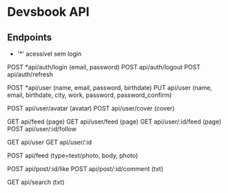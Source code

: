 # Devsbook API

## Endpoints

- '*' acessivel sem login

POST *api/auth/login (email, password)
POST api/auth/logout
POST api/auth/refresh

POST *api/user (name, email, password, birthdate)
PUT api/user (name, email, birthdate, city, work, password, password_confirm)

POST api/user/avatar (avatar)
POST api/user/cover (cover)

GET api/feed (page)
GET api/user/feed (page)
GET api/user/:id/feed (page)
POST api/user/:id/follow

GET api/user
GET api/user/:id

POST api/feed (type=text/photo, body, photo)

POST api/post/:id/like
POST api/post/:id/comment (txt)

GET api/search (txt)







